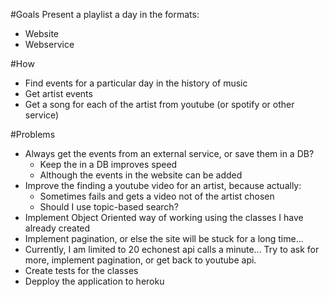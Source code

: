 #Goals
Present a playlist a day in the formats:
* Website
* Webservice

#How
* Find events for a particular day in the history of music
* Get artist events
* Get a song for each of the artist from youtube (or spotify or other service)

#Problems
* Always get the events from an external service, or save them in a DB?
    * Keep the in a DB improves speed
    * Although the events in the website can be added
* Improve the finding a youtube video for an artist, because actually:
    * Sometimes fails and gets a video not of the artist chosen
    * Should I use topic-based search?
* Implement Object Oriented way of working using the classes I have already created
* Implement pagination, or else the site will be stuck for a long time...
* Currently, I am limited to 20 echonest api calls a minute... Try to ask for more, implement pagination, or get back to youtube api.
* Create tests for the classes
* Depploy the application to heroku
